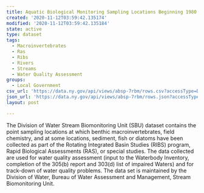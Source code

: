 ```yaml
---
title: Aquatic Biological Monitoring Sampling Locations Beginning 1980
created: '2020-11-12T03:59:42.135174'
modified: '2020-11-12T03:59:42.135184'
state: active
type: dataset
tags:
  - Macroinvertebrates
  - Ras
  - Ribs
  - Rivers
  - Streams
  - Water Quality Assessment
groups:
  - Local Government
csv_url: 'https://data.ny.gov/api/views/absp-7rbm/rows.csv?accessType=DOWNLOAD'
json_url: 'https://data.ny.gov/api/views/absp-7rbm/rows.json?accessType=DOWNLOAD'
layout: post

---
```

The Division of Water Stream Biomonitoring Unit (SBU) dataset contains the point sampling locations at which benthic macroinvertebrates, field chemistry, and at some locations, sediment, fish or diatoms have been collected as part of the Rotating Integrated Basin Studies (RIBS) program, Rapid Biological Assessments (RAS), or special studies. The data collected are used for water quality assessment (input to the Waterbody Inventory, completion of the 305(b) report and 303(d) list of impaired Waters) and for track-down of water quality problems. The data set is maintained by the Division of Water, Bureau of Water Assessment and Management, Stream Biomonitoring Unit.
